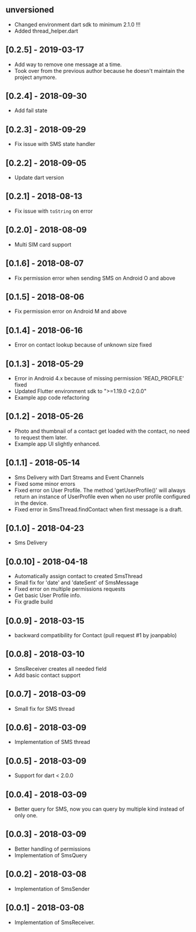 ## unversioned

* Changed environment dart sdk to minimum 2.1.0 !!!
* Added thread_helper.dart

## [0.2.5] - 2019-03-17

* Add way to remove one message at a time.
* Took over from the previous author because he doesn't maintain the project anymore.

## [0.2.4] - 2018-09-30

* Add fail state

## [0.2.3] - 2018-09-29

* Fix issue with SMS state handler

## [0.2.2] - 2018-09-05

* Update dart version

## [0.2.1] - 2018-08-13

* Fix issue with `toString` on error

## [0.2.0] - 2018-08-09

* Multi SIM card support

## [0.1.6] - 2018-08-07

* Fix permission error when sending SMS on Android O and above

## [0.1.5] - 2018-08-06

* Fix permission error on Android M and above

## [0.1.4] - 2018-06-16

* Error on contact lookup because of unknown size fixed

## [0.1.3] - 2018-05-29
* Error in Android 4.x because of missing permission 'READ_PROFILE' fixed
* Updated Flutter environment sdk to ">=1.19.0 <2.0.0"
* Example app code refactoring

## [0.1.2] - 2018-05-26
* Photo and thumbnail of a contact get loaded with the contact, no need to request them later.
* Example app UI slightly enhanced.

## [0.1.1] - 2018-05-14

* Sms Delivery with Dart Streams and Event Channels
* Fixed some minor errors
* Fixed error on User Profile. The method 'getUserProfile()' will always return an instance of UserProfile even when no user profile configured in the device.
* Fixed error in SmsThread.findContact when first message is a draft.

## [0.1.0] - 2018-04-23

* Sms Delivery

## [0.0.10] - 2018-04-18

* Automatically assign contact to created SmsThread
* Small fix for 'date' and 'dateSent' of SmsMessage
* Fixed error on multiple permissions requests
* Get basic User Profile info.
* Fix gradle build

## [0.0.9] - 2018-03-15

* backward compatibility for Contact (pull request #1 by joanpablo)

## [0.0.8] - 2018-03-10

* SmsReceiver creates all needed field
* Add basic contact support

## [0.0.7] - 2018-03-09

* Small fix for SMS thread

## [0.0.6] - 2018-03-09

* Implementation of SMS thread

## [0.0.5] - 2018-03-09

* Support for dart < 2.0.0

## [0.0.4] - 2018-03-09

* Better query for SMS, now you can query by multiple kind instead of only one.

## [0.0.3] - 2018-03-09

* Better handling of permissions
* Implementation of SmsQuery

## [0.0.2] - 2018-03-08

* Implementation of SmsSender

## [0.0.1] - 2018-03-08

* Implementation of SmsReceiver.

